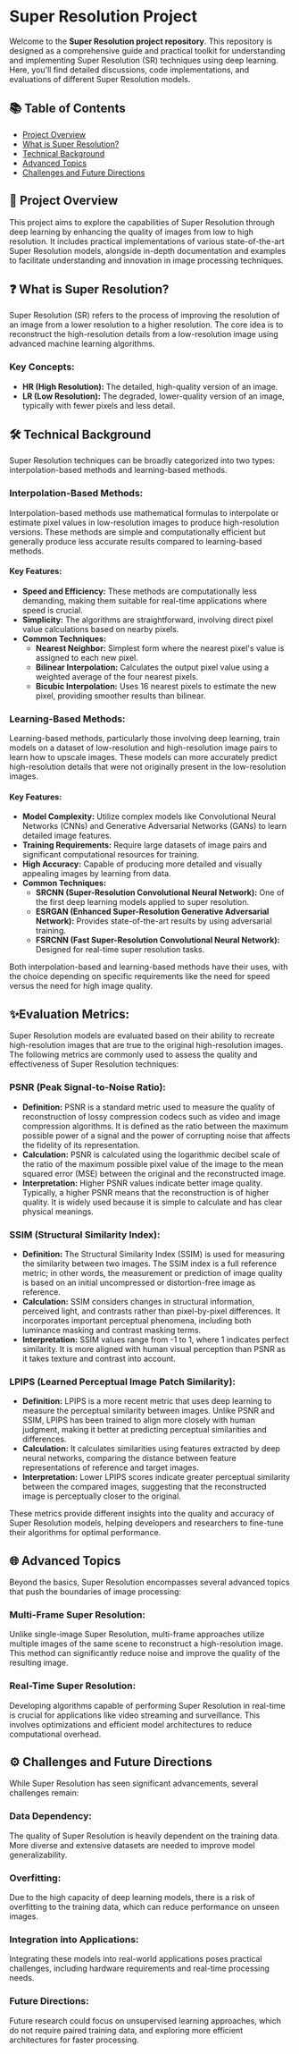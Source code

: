 # Super Resolution Project

Welcome to the **Super Resolution project repository**. This repository is designed as a comprehensive guide and practical toolkit for understanding and implementing Super Resolution (SR) techniques using deep learning. Here, you'll find detailed discussions, code implementations, and evaluations of different Super Resolution models.

## 📚 Table of Contents
- [Project Overview](#project-overview)
- [What is Super Resolution?](#what-is-super-resolution)
- [Technical Background](#technical-background)
- [Advanced Topics](#advanced-topics)
- [Challenges and Future Directions](#challenges-and-future-directions)

## 🌟 Project Overview
This project aims to explore the capabilities of Super Resolution through deep learning by enhancing the quality of images from low to high resolution. It includes practical implementations of various state-of-the-art Super Resolution models, alongside in-depth documentation and examples to facilitate understanding and innovation in image processing techniques.

## ❓ What is Super Resolution?
Super Resolution (SR) refers to the process of improving the resolution of an image from a lower resolution to a higher resolution. The core idea is to reconstruct the high-resolution details from a low-resolution image using advanced machine learning algorithms.

### Key Concepts:
- **HR (High Resolution):** The detailed, high-quality version of an image.
- **LR (Low Resolution):** The degraded, lower-quality version of an image, typically with fewer pixels and less detail.

## 🛠️ Technical Background
Super Resolution techniques can be broadly categorized into two types: interpolation-based methods and learning-based methods.

### Interpolation-Based Methods:
Interpolation-based methods use mathematical formulas to interpolate or estimate pixel values in low-resolution images to produce high-resolution versions. These methods are simple and computationally efficient but generally produce less accurate results compared to learning-based methods.

#### Key Features:
- **Speed and Efficiency:** These methods are computationally less demanding, making them suitable for real-time applications where speed is crucial.
- **Simplicity:** The algorithms are straightforward, involving direct pixel value calculations based on nearby pixels.
- **Common Techniques:**
  - **Nearest Neighbor:** Simplest form where the nearest pixel's value is assigned to each new pixel.
  - **Bilinear Interpolation:** Calculates the output pixel value using a weighted average of the four nearest pixels.
  - **Bicubic Interpolation:** Uses 16 nearest pixels to estimate the new pixel, providing smoother results than bilinear.

### Learning-Based Methods:
Learning-based methods, particularly those involving deep learning, train models on a dataset of low-resolution and high-resolution image pairs to learn how to upscale images. These models can more accurately predict high-resolution details that were not originally present in the low-resolution images.

#### Key Features:
- **Model Complexity:** Utilize complex models like Convolutional Neural Networks (CNNs) and Generative Adversarial Networks (GANs) to learn detailed image features.
- **Training Requirements:** Require large datasets of image pairs and significant computational resources for training.
- **High Accuracy:** Capable of producing more detailed and visually appealing images by learning from data.
- **Common Techniques:**
  - **SRCNN (Super-Resolution Convolutional Neural Network):** One of the first deep learning models applied to super resolution.
  - **ESRGAN (Enhanced Super-Resolution Generative Adversarial Network):** Provides state-of-the-art results by using adversarial training.
  - **FSRCNN (Fast Super-Resolution Convolutional Neural Network):** Designed for real-time super resolution tasks.

Both interpolation-based and learning-based methods have their uses, with the choice depending on specific requirements like the need for speed versus the need for high image quality.

## ✨Evaluation Metrics:
Super Resolution models are evaluated based on their ability to recreate high-resolution images that are true to the original high-resolution images. The following metrics are commonly used to assess the quality and effectiveness of Super Resolution techniques:

### PSNR (Peak Signal-to-Noise Ratio):
- **Definition:** PSNR is a standard metric used to measure the quality of reconstruction of lossy compression codecs such as video and image compression algorithms. It is defined as the ratio between the maximum possible power of a signal and the power of corrupting noise that affects the fidelity of its representation.
- **Calculation:** PSNR is calculated using the logarithmic decibel scale of the ratio of the maximum possible pixel value of the image to the mean squared error (MSE) between the original and the reconstructed image.
- **Interpretation:** Higher PSNR values indicate better image quality. Typically, a higher PSNR means that the reconstruction is of higher quality. It is widely used because it is simple to calculate and has clear physical meanings.

### SSIM (Structural Similarity Index):
- **Definition:** The Structural Similarity Index (SSIM) is used for measuring the similarity between two images. The SSIM index is a full reference metric; in other words, the measurement or prediction of image quality is based on an initial uncompressed or distortion-free image as reference.
- **Calculation:** SSIM considers changes in structural information, perceived light, and contrasts rather than pixel-by-pixel differences. It incorporates important perceptual phenomena, including both luminance masking and contrast masking terms.
- **Interpretation:** SSIM values range from -1 to 1, where 1 indicates perfect similarity. It is more aligned with human visual perception than PSNR as it takes texture and contrast into account.

### LPIPS (Learned Perceptual Image Patch Similarity):
- **Definition:** LPIPS is a more recent metric that uses deep learning to measure the perceptual similarity between images. Unlike PSNR and SSIM, LPIPS has been trained to align more closely with human judgment, making it better at predicting perceptual similarities and differences.
- **Calculation:** It calculates similarities using features extracted by deep neural networks, comparing the distance between feature representations of reference and target images.
- **Interpretation:** Lower LPIPS scores indicate greater perceptual similarity between the compared images, suggesting that the reconstructed image is perceptually closer to the original.

These metrics provide different insights into the quality and accuracy of Super Resolution models, helping developers and researchers to fine-tune their algorithms for optimal performance.

## 🌐 Advanced Topics
Beyond the basics, Super Resolution encompasses several advanced topics that push the boundaries of image processing:

### Multi-Frame Super Resolution:
Unlike single-image Super Resolution, multi-frame approaches utilize multiple images of the same scene to reconstruct a high-resolution image. This method can significantly reduce noise and improve the quality of the resulting image.

### Real-Time Super Resolution:
Developing algorithms capable of performing Super Resolution in real-time is crucial for applications like video streaming and surveillance. This involves optimizations and efficient model architectures to reduce computational overhead.

## ⚙️ Challenges and Future Directions
While Super Resolution has seen significant advancements, several challenges remain:

### Data Dependency:
The quality of Super Resolution is heavily dependent on the training data. More diverse and extensive datasets are needed to improve model generalizability.

### Overfitting:
Due to the high capacity of deep learning models, there is a risk of overfitting to the training data, which can reduce performance on unseen images.

### Integration into Applications:
Integrating these models into real-world applications poses practical challenges, including hardware requirements and real-time processing needs.

### Future Directions:
Future research could focus on unsupervised learning approaches, which do not require paired training data, and exploring more efficient architectures for faster processing.
